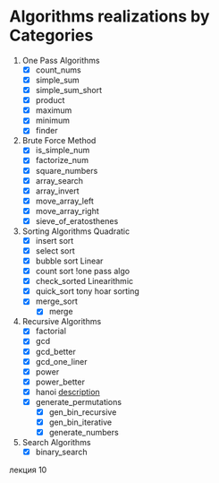 # Algorithms realizations by Categories

1. One Pass Algorithms
   - [x] count_nums
   - [x] simple_sum 
   - [x] simple_sum_short
   - [x] product
   - [x] maximum
   - [x] minimum
   - [x] finder

2. Brute Force Method
   - [x] is_simple_num
   - [x] factorize_num
   - [x] square_numbers
   - [x] array_search
   - [x] array_invert
   - [x] move_array_left
   - [x] move_array_right
   - [x] sieve_of_eratosthenes
   
3. Sorting Algorithms
   Quadratic
   - [x] insert sort
   - [x] select sort
   - [x] bubble sort
   Linear
   - [x] count sort !one pass algo
   - [x] check_sorted
   Linearithmic
   - [x] quick_sort tony hoar sorting
   - [x] merge_sort
     - [x] merge

4. Recursive Algorithms
   - [x] factorial
   - [x] gcd
   - [x] gcd_better
   - [x] gcd_one_liner
   - [x] power
   - [x] power_better
   - [x] hanoi [description](https://pythobyte.com/tower-of-hanoi-python-01725/)
   - [x] generate_permutations
     - [x] gen_bin_recursive
     - [x] gen_bin_iterative
     - [x] generate_numbers
     
5. Search Algorithms 
   - [x] binary_search
   
лекция 10